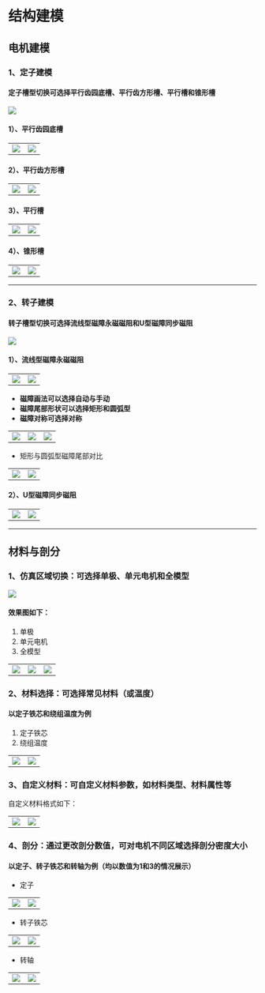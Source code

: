 # 结构建模

## 电机建模

### 1、定子建模

#### 定子槽型切换可选择平行齿园底槽、平行齿方形槽、平行槽和锥形槽

<img src=".\modeling\定子槽型切换.png">

#### 1）、平行齿园底槽

<table><tr>
<td><img src=".\modeling\平行齿园底槽1.png"></td>
<td><img src=".\modeling\平行齿园底槽2.png"></td>
</tr></table>

#### 2）、平行齿方形槽

<table><tr>
<td><img src=".\modeling\平行齿方形槽1.png"></td>
<td><img src=".\modeling\平行齿方形槽2.png"></td>
</tr></table>

#### 3）、平行槽

<table><tr>
<td><img src=".\modeling\平行槽1.png"></td>
<td><img src=".\modeling\平行槽2.png"></td>
</tr></table>

#### 4）、锥形槽

<table><tr>
<td><img src=".\modeling\锥形槽1.png"></td>
<td><img src=".\modeling\锥形槽2.png"></td>
</tr></table>

---

### 2、转子建模

#### 转子槽型切换可选择流线型磁障永磁磁阻和U型磁障同步磁阻

<img src=".\modeling\转子类型切换.png">

#### 1）、流线型磁障永磁磁阻

<table><tr>
<td><img src=".\modeling\流线型磁障永磁磁阻1.png"></td>
<td><img src=".\modeling\流线型磁障永磁磁阻2.png"></td>
</tr></table>

- **磁障画法可以选择自动与手动**
- **磁障尾部形状可以选择矩形和圆弧型**
- **磁障对称可选择对称**

<table><tr>
<td><img src=".\modeling\磁障画法.png"></td>
<td><img src=".\modeling\磁障尾部.png"></td>
<td><img src=".\modeling\磁障对称.png"></td>
</tr></table>

- 矩形与圆弧型磁障尾部对比

<table><tr>
<td><img src=".\modeling\矩形.png"></td>
<td><img src=".\modeling\圆弧型.png"></td>
</tr></table>

#### 2）、U型磁障同步磁阻

<table><tr>
<td><img src=".\modeling\U型磁障同步磁阻1.png"></td>
<td><img src=".\modeling\U型磁障同步磁阻2.png"></td>
</tr></table>


---

## 材料与剖分

### 1、仿真区域切换：可选择单极、单元电机和全模型

<img src=".\modeling\仿真区域.jpg">

#### 效果图如下：

1. 单极
2. 单元电机
3. 全模型
<table><tr>
<td><img src=".\modeling\单极.jpg"></td>
<td><img src=".\modeling\单元电机.jpg"></td>
<td><img src=".\modeling\全模型.jpg"></td>
</tr></table>
    

### 2、材料选择：可选择常见材料（或温度）

#### 以定子铁芯和绕组温度为例

1. 定子铁芯
2. 绕组温度

<table><tr>
<td><img src=".\modeling\定子铁芯.jpg"></td>
<td><img src=".\modeling\绕组温度.jpg"></td>
</tr></table>

### 3、自定义材料：可自定义材料参数，如材料类型、材料属性等
自定义材料格式如下：

<table><tr>
<td><img src=".\modeling\自定义材料.jpg"></td>
<td><img src=".\modeling\自定义格式.jpg"></td>
</tr></table>

### 4、剖分：通过更改剖分数值，可对电机不同区域选择剖分密度大小

#### 以定子、转子铁芯和转轴为例（均以数值为1和3的情况展示）

- 定子

<table><tr>
<td><img src=".\modeling\定子1.jpg"></td>
<td><img src=".\modeling\定子2.jpg"></td>
</tr></table>

- 转子铁芯

<table><tr>
<td><img src=".\modeling\转子铁芯1.jpg"></td>
<td><img src=".\modeling\转子铁芯2.jpg"></td>
</tr></table>

- 转轴

<table><tr>
<td><img src=".\modeling\转轴1.jpg"></td>
<td><img src=".\modeling\转轴2.jpg"></td>
</tr></table>